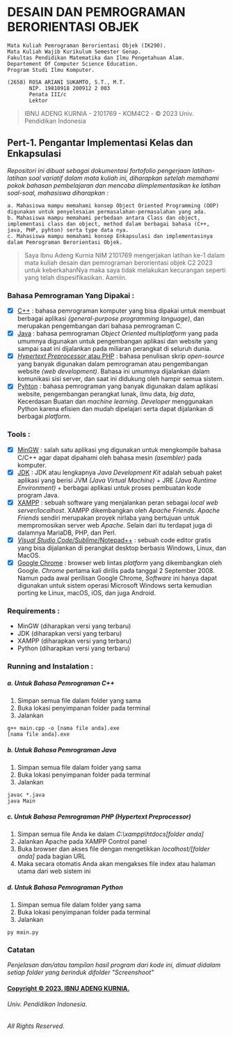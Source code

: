 # DESAIN DAN PEMROGRAMAN BERORIENTASI OBJEK
```
Mata Kuliah Pemrograman Berorientasi Objek (IK290).
Mata Kuliah Wajib Kurikulum Semester Genap.
Fakultas Pendidikan Matematika dan Ilmu Pengetahuan Alam.
Departement Of Computer Science Education. 
Program Studi Ilmu Komputer.

(2658) ROSA ARIANI SUKAMTO, S.T., M.T.
       NIP. 19810918 200912 2 003
       Penata III/c
       Lektor
```
> IBNU ADENG KURNIA - 2101769 - KOM4C2 - © 2023 Univ. Pendidikan Indonesia

## Pert-1. Pengantar Implementasi Kelas dan Enkapsulasi
*Repositori ini dibuat sebagai dokumentasi fortofolio pengerjaan latihan-latihan soal variatif dalam mata kuliah ini, diharapkan setelah memahami pokok bahasan pembelajaran dan mencoba diimplementasikan ke latihan soal-soal, mahasiswa diharapkan :*
```
a. Mahasiswa mampu memahami konsep Object Oriented Programming (OOP) digunakan untuk penyelesaian permasalahan-permasalahan yang ada.
b. Mahasiswa mampu memahami perbedaan antara Class dan object, implementasi class dan object, method dalam berbagai bahasa (C++, java, PHP, pyhton) serta type data nya.
c. Mahasiswa mampu memahami konsep Enkapsulasi dan implementasinya dalam Pemrograman Berorientasi Objek.
```

> Saya Ibnu Adeng Kurnia NIM 2101769 mengerjakan latihan ke-1  dalam mata kuliah desain dan pemrograman berorientasi objek C2 2023
	untuk keberkahanNya maka saya tidak melakukan kecurangan seperti yang telah dispesifikasikan. 
	Aamiin.

### Bahasa Pemrograman Yang Dipakai :
- [X] [C++](https://www.duniailkom.com/tutorial-belajar-c-plus-plus-pengertian-bahasa-pemrograman-c-plus-plus/) : bahasa pemrograman komputer yang bisa dipakai untuk membuat berbagai aplikasi *(general-purpose programming language)*, dan merupakan pengembangan dari bahasa pemrograman C.
- [X] [Java](https://azure.microsoft.com/id-id/resources/cloud-computing-dictionary/what-is-java-programming-language/) : bahasa pemrograman *Object Oriented multiplatform* yang pada umumnya digunakan untuk pengembangan aplikasi dan website yang sampai saat ini dijalankan pada miliaran perangkat di seluruh dunia.
- [X] [*Hypertext Preprocessor* atau PHP](https://www.hostinger.co.id/tutorial/apa-itu-php/) : bahasa penulisan skrip *open-source* yang banyak digunakan dalam pemrograman atau pengembangan website *(web development)*. Bahasa ini umumnya dijalankan dalam komunikasi sisi server, dan saat ini didukung oleh hampir semua sistem.
- [X] [Pyhton](https://aws.amazon.com/id/what-is/python/#:~:text=Python%20adalah%20bahasa%20pemrograman%20yang,dapat%20dijalankan%20di%20berbagai%20platform.) : bahasa pemrograman yang banyak digunakan dalam aplikasi website, pengembangan perangkat lunak, ilmu data, *big data*, Kecerdasan Buatan dan *machine learning*. *Developer* menggunakan Python karena efisien dan mudah dipelajari serta dapat dijalankan di berbagai *platform*.

### Tools :
- [X] [MinGW](http://ayobikinprogram.blogspot.com/2012/06/mingw.html) : salah satu aplikasi yng digunakan untuk mengkompile bahasa C/C++ agar dapat dipahami oleh bahasa mesin *(asembler)* pada komputer.
- [X] [JDK](https://www.duniailkom.com/tutorial-belajar-java-part-3-pengertian-jre-dan-jdk/) : JDK atau lengkapnya *Java Development Kit* adalah sebuah paket aplikasi yang berisi JVM *(Java Virtual Machine)* + JRE *(Java Runtime Environment)* + berbagai aplikasi untuk proses pembuatan kode program Java.
- [X] [XAMPP](https://www.jogjahost.co.id/blog/xampp-adalah/) : sebuah software yang menjalankan peran sebagai *local web server/localhost*. XAMPP dikembangkan oleh *Apache Friends*. *Apache Friends* sendiri merupakan proyek nirlaba yang bertujuan untuk mempromosikan server web *Apache*. Selain dari itu terdapat juga di dalamnya MariaDB, PHP, dan Perl.
- [X] [*Visual Studio Code/Sublime*/Notepad++](https://www.gramedia.com/best-seller/text-editor-terbaik-programmer/) :  sebuah code editor gratis yang bisa dijalankan di perangkat desktop berbasis Windows, Linux, dan MacOS.
- [X] [Google Chrome](https://dianisa.com/pengertian-google-chrome/) : browser web lintas *platform* yang dikembangkan oleh Google. *Chrome* pertama kali dirilis pada tanggal 2 September 2008. Namun pada awal perilisan Google Chrome, *Software* ini hanya dapat digunakan untuk sistem operasi Microsoft Windows serta kemudian porting ke Linux, macOS, iOS, dan juga Android.

### Requirements : 
+ MinGW (diharapkan versi yang terbaru)
+ JDK (diharapkan versi yang terbaru)
+ XAMPP (diharapkan versi yang terbaru)
+ Python (diharapkan versi yang terbaru)

### Running and Instalation :
##### a. Untuk Bahasa Pemrograman C++
1. Simpan semua file dalam folder yang sama
2. Buka lokasi penyimpanan folder pada terminal
3. Jalankan
```
g++ main.cpp -o [nama file anda].exe
[nama file anda].exe
```
##### b. Untuk Bahasa Pemrograman Java
1. Simpan semua file dalam folder yang sama
2. Buka lokasi penyimpanan folder pada terminal
3. Jalankan
```
javac *.java
java Main
```
##### c. Untuk Bahasa Pemrograman PHP *(Hypertext Preprocessor)*
1. Simpan semua file Anda ke dalam *C:\xampp\htdocs[folder anda]*
2. Jalankan Apache pada XAMPP Control panel
3. Buka browser dan akses file dengan mengetikkan *localhost/[folder anda]* pada bagian URL
4. Maka secara otomatis Anda akan mengakses file index atau halaman utama dari web sistem ini

##### d. Untuk Bahasa Pemrograman Python
1. Simpan semua file dalam folder yang sama
2. Buka lokasi penyimpanan folder pada terminal
3. Jalankan
```
py main.py
```

### **Catatan**
*Penjelasan dan/atau tampilan hasil program dari kode ini, dimuat didalam setiap folder yang berinduk difolder "Screenshoot"*

#### [Copyright © 2023. IBNU ADENG KURNIA.](https://me-qr.com/id/entry/vcard/MjuIan4)
###### Univ. Pendidikan Indonesia.
###### All Rights Reserved.
